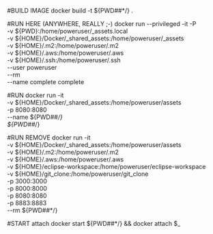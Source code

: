 #BUILD IMAGE
docker build -t ${PWD##*/} .

#RUN HERE (ANYWHERE, REALLY ;-)
docker run --privileged -it -P \
  -v ${PWD}:/home/poweruser/_assets.local \
  -v ${HOME}/Docker/_shared_assets:/home/poweruser/_assets \
  -v ${HOME}/.m2:/home/poweruser/.m2 \
  -v ${HOME}/.aws:/home/poweruser/.aws \
  -v ${HOME}/.ssh:/home/poweruser/.ssh \
  --user poweruser \
  --rm \
  --name complete complete

#RUN
docker run -it \
  -v ${HOME}/Docker/_shared_assets:/home/poweruser/assets \
  -p 8080:8080 \
  --name ${PWD##*/} \
  ${PWD##*/}

#RUN REMOVE
docker run -it \
  -v ${HOME}/Docker/_shared_assets:/home/poweruser/assets \
  -v ${HOME}/.m2:/home/poweruser/.m2 \
  -v ${HOME}/.aws:/home/poweruser/.aws \
  -v ${HOME}/eclipse-workspace:/home/poweruser/eclipse-workspace \
  -v ${HOME}/git_clone:/home/poweruser/git_clone \
  -p 3000:3000 \
  -p 8000:8000 \
  -p 8080:8080 \
  -p 8883:8883 \
  --rm ${PWD##*/}

#START attach
docker start ${PWD##*/} && docker attach $_
